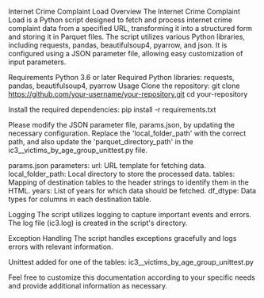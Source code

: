 Internet Crime Complaint Load
Overview
The Internet Crime Complaint Load is a Python script designed to fetch and process internet crime complaint data from a specified URL, transforming it into a structured form and storing it in Parquet files. The script utilizes various Python libraries, including requests, pandas, beautifulsoup4, pyarrow, and json. It is configured using a JSON parameter file, allowing easy customization of input parameters.

Requirements
Python 3.6 or later
Required Python libraries: requests, pandas, beautifulsoup4, pyarrow
Usage
Clone the repository:
git clone https://github.com/your-username/your-repository.git
cd your-repository

Install the required dependencies:
pip install -r requirements.txt

Please modify the JSON parameter file, params.json, by updating the necessary configuration. Replace the 'local_folder_path' with the correct path, and also update the 'parquet_directory_path' in the ic3__victims_by_age_group_unittest.py file.

params.json parameters:
url: URL template for fetching data.
local_folder_path: Local directory to store the processed data.
tables: Mapping of destination tables to the header strings to identify them in the HTML.
years: List of years for which data should be fetched.
df_dtype: Data types for columns in each destination table.

Logging
The script utilizes logging to capture important events and errors. The log file (ic3.log) is created in the script's directory.

Exception Handling
The script handles exceptions gracefully and logs errors with relevant information.

Unittest added for one of the tables: ic3__victims_by_age_group_unittest.py


Feel free to customize this documentation according to your specific needs and provide additional information as necessary.
